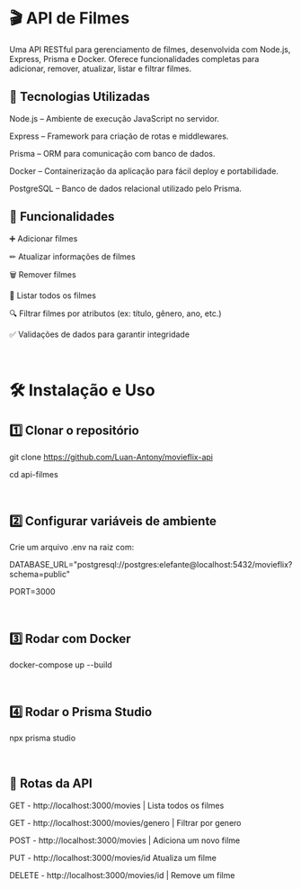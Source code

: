 # 🎬 API de Filmes

Uma API RESTful para gerenciamento de filmes, desenvolvida com Node.js, Express, Prisma e Docker.
Oferece funcionalidades completas para adicionar, remover, atualizar, listar e filtrar filmes.

## 🚀 Tecnologias Utilizadas

Node.js – Ambiente de execução JavaScript no servidor.

Express – Framework para criação de rotas e middlewares.

Prisma – ORM para comunicação com banco de dados.

Docker – Containerização da aplicação para fácil deploy e portabilidade.

PostgreSQL – Banco de dados relacional utilizado pelo Prisma.


## 📌 Funcionalidades

➕ Adicionar filmes

✏ Atualizar informações de filmes

🗑 Remover filmes

📜 Listar todos os filmes

🔍 Filtrar filmes por atributos (ex: título, gênero, ano, etc.)

✅ Validações de dados para garantir integridade

<br>


# 🛠 Instalação e Uso

## 1️⃣ Clonar o repositório
git clone https://github.com/Luan-Antony/movieflix-api

cd api-filmes

<br>

## 2️⃣ Configurar variáveis de ambiente

Crie um arquivo .env na raiz com:

DATABASE_URL="postgresql://postgres:elefante@localhost:5432/movieflix?schema=public"

PORT=3000

<br>

## 3️⃣ Rodar com Docker
docker-compose up --build

<br>  

## 4️⃣ Rodar o Prisma Studio
npx prisma studio

<br>

## 📌 Rotas da API
GET  - http://localhost:3000/movies |	Lista todos os filmes

GET	 - http://localhost:3000/movies/genero | Filtrar por genero

POST - http://localhost:3000/movies |	Adiciona um novo filme

PUT	 - http://localhost:3000/movies/id	Atualiza um filme

DELETE  - http://localhost:3000/movies/id	| Remove um filme
